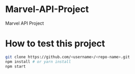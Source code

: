 # Marvel-API-Project
Marvel API Project

# How to test this project

```bash
git clone https://github.com/<username>/<repo-name>.git
npm install # or yarn install
npm start  
```



